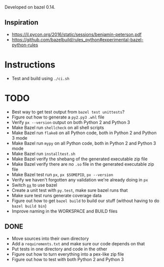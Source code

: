 Developed on bazel 0.14.

## Inspiration
* https://il.pycon.org/2016/static/sessions/benjamin-peterson.pdf
* https://github.com/bazelbuild/rules_python#experimental-bazel-python-rules

# Instructions
* Test and build using `./ci.sh`

# TODO
* Best way to get test output from `bazel test unittests`?
* Figure out how to generate a `py2.py3` `.whl` file
* Verify `px --version` output on both Python 2 and Python 3
* Make Bazel run `shellcheck` on all shell scripts
* Make Bazel run `flake8` on all Python code, both in Python 2 and Python 3 mode
* Make Bazel run `mypy` on all Python code, both in Python 2 and Python 3 mode
* Make Bazel run `installtest.sh`
* Make Bazel verify the shebang of the generated executable zip file
* Make Bazel verify there are no `.so` file in the generated executable zip file
* Make Bazel test run `px`, `px $SOMEPID`, `px --version`
* Verify we haven't forgotten any validation we're already doing in `px`
* Switch [`px`](https://github.com/walles/px) to use bazel
* Create a unit test with `py.test`, make sure bazel runs that
* Make sure test runs generate coverage data
* Figure out how to get `bazel build` to build our stuff (without having to do
  `bazel build bin`)
* Improve naming in the WORKSPACE and BUILD files

## DONE
* Move sources into their own directory
* Add a `requirements.txt` and make sure our code depends on that
* Put tests in one directory and code in the other
* Figure out how to turn everything into a pex-like zip file
* Figure out how to test with both Python 2 and Python 3
